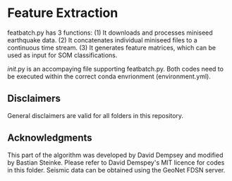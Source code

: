 # Feature Extraction

featbatch.py has 3 functions: 
(1) It downloads and processes miniseed earthquake data.
(2) It concatenates individual miniseed files to a continuous time stream.
(3) It generates feature matrices, which can be used as input for SOM classifications.

_init_.py is an accompaying file supporting featbatch.py. Both codes need to be executed within the correct conda envrionment (environment.yml).

## Disclaimers
General disclaimers are valid for all folders in this repository.

## Acknowledgments
This part of the algorithm was developed by David Dempsey and modified by Bastian Steinke. Please refer to David Demspey's MIT licence for codes in this folder.
Seismic data can be obtained using the GeoNet FDSN server.